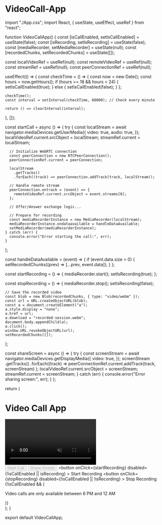 # VideoCall-App
import "./App.css";
import React, { useState, useEffect, useRef } from "react";

function VideoCallApp() {
  const [isCallEnabled, setIsCallEnabled] = useState(false);
  const [isRecording, setIsRecording] = useState(false);
  const [mediaRecorder, setMediaRecorder] = useState(null);
  const [recordedChunks, setRecordedChunks] = useState([]);

  const localVideoRef = useRef(null);
  const remoteVideoRef = useRef(null);
  const streamRef = useRef(null);
  const peerConnectionRef = useRef(null);

  useEffect(() => {
    const checkTime = () => {
      const now = new Date();
      const hours = now.getHours();
      if (hours >= 18 && hours < 24) {
        setIsCallEnabled(true);
      } else {
        setIsCallEnabled(false);
      }
    };

    checkTime();
    const interval = setInterval(checkTime, 60000); // Check every minute

    return () => clearInterval(interval);
  }, []);

  const startCall = async () => {
    try {
      const localStream = await navigator.mediaDevices.getUserMedia({
        video: true,
        audio: true,
      });
      localVideoRef.current.srcObject = localStream;
      streamRef.current = localStream;

      // Initialize WebRTC connection
      const peerConnection = new RTCPeerConnection();
      peerConnectionRef.current = peerConnection;

      localStream
        .getTracks()
        .forEach((track) => peerConnection.addTrack(track, localStream));

      // Handle remote stream
      peerConnection.ontrack = (event) => {
        remoteVideoRef.current.srcObject = event.streams[0];
      };

      // Offer/Answer exchange logic...

      // Prepare for recording
      const mediaRecorderInstance = new MediaRecorder(localStream);
      mediaRecorderInstance.ondataavailable = handleDataAvailable;
      setMediaRecorder(mediaRecorderInstance);
    } catch (err) {
      console.error("Error starting the call:", err);
    }
  };

  const handleDataAvailable = (event) => {
    if (event.data.size > 0) {
      setRecordedChunks((prev) => [...prev, event.data]);
    }
  };

  const startRecording = () => {
    mediaRecorder.start();
    setIsRecording(true);
  };

  const stopRecording = () => {
    mediaRecorder.stop();
    setIsRecording(false);

    // Save the recorded video
    const blob = new Blob(recordedChunks, { type: "video/webm" });
    const url = URL.createObjectURL(blob);
    const a = document.createElement("a");
    a.style.display = "none";
    a.href = url;
    a.download = "recorded-session.webm";
    document.body.appendChild(a);
    a.click();
    window.URL.revokeObjectURL(url);
    setRecordedChunks([]);
  };

  const shareScreen = async () => {
    try {
      const screenStream = await navigator.mediaDevices.getDisplayMedia({
        video: true,
      });
      screenStream
        .getTracks()
        .forEach((track) =>
          peerConnectionRef.current.addTrack(track, screenStream)
        );
      localVideoRef.current.srcObject = screenStream;
      streamRef.current = screenStream;
    } catch (err) {
      console.error("Error sharing screen:", err);
    }
  };

  return (
    <div>
      <h1>Video Call App</h1>
      <div>
        <video ref={localVideoRef} autoPlay muted />
        <video ref={remoteVideoRef} autoPlay />
      </div>
      <div>
        <button onClick={startCall} disabled={!isCallEnabled}>
          Start Call
        </button>
        <button onClick={shareScreen} disabled={!isCallEnabled}>
          Share Screen
        </button>
        <button
          onClick={startRecording}
          disabled={!isCallEnabled || isRecording}
        >
          Start Recording
        </button>
        <button
          onClick={stopRecording}
          disabled={!isCallEnabled || !isRecording}
        >
          Stop Recording
        </button>
      </div>
      {!isCallEnabled && (
        <p>Video calls are only available between 6 PM and 12 AM</p>
      )}
    </div>
  );
}

export default VideoCallApp;
 
